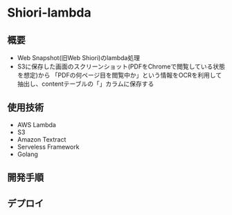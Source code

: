 # Shiori-lambda
## 概要
- Web Snapshot(旧Web Shiori)のlambda処理
- S3に保存した画面のスクリーンショット(PDFをChromeで閲覧している状態を想定)から
「PDFの何ページ目を閲覧中か」という情報をOCRを利用して抽出し、contentテーブルの「」カラムに保存する
## 使用技術
- AWS Lambda
- S3
- Amazon Textract
- Serveless Framework
- Golang

## 開発手順

## デプロイ

